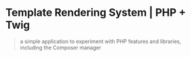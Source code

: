 # Template Rendering System | PHP + Twig

> a simple application to experiment with PHP features and libraries, including the Composer manager
